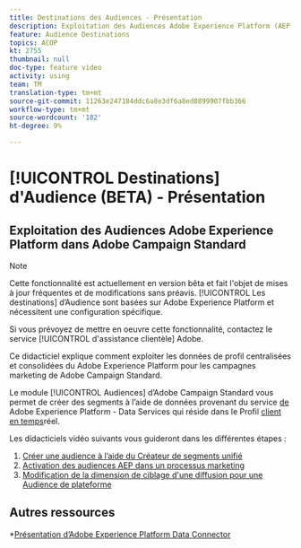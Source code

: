 ```yaml
---
title: Destinations des Audiences - Présentation
description: Exploitation des Audiences Adobe Experience Platform (AEP) dans Adobe Campaign Standard (ACS)
feature: Audience Destinations
topics: ACOP
kt: 2755
thumbnail: null
doc-type: feature video
activity: using
team: TM
translation-type: tm+mt
source-git-commit: 11263e247184ddc6a8e3df6a8ed0899907fbb366
workflow-type: tm+mt
source-wordcount: '182'
ht-degree: 9%

---
```



# [!UICONTROL Destinations] d&#39;Audience (BETA) - Présentation

## Exploitation des Audiences Adobe Experience Platform dans Adobe Campaign Standard

>[!NOTE]
>
>Cette fonctionnalité est actuellement en version bêta et fait l&#39;objet de mises à jour fréquentes et de modifications sans préavis. [!UICONTROL Les destinations] d’Audience sont basées sur Adobe Experience Platform et nécessitent une configuration spécifique.
>
>Si vous prévoyez de mettre en oeuvre cette fonctionnalité, contactez le service [!UICONTROL d&#39;assistance clientèle] Adobe.


Ce didacticiel explique comment exploiter les données de profil centralisées et consolidées du Adobe Experience Platform pour les campagnes marketing de Adobe Campaign Standard.

Le module [!UICONTROL Audiences] d’Adobe Campaign Standard vous permet de créer des segments à l’aide de données provenant du service [de](https://www.adobe.io/apis/experienceplatform/home/services.html) Adobe Experience Platform - Data Services qui réside dans le Profil [client en temps](https://docs.adobe.com/content/help/en/platform-learn/tutorials/profiles/understanding-the-real-time-customer-profile.html)réel.

Les didacticiels vidéo suivants vous guideront dans les différentes étapes :

1. [Créer une audience à l’aide du Créateur de segments unifié](/help/profiles-and-audiences/audience-destinations/creating-audiences-using-segment-builder.md)
2. [Activation des audiences AEP dans un processus marketing](/help/profiles-and-audiences/audience-destinations/activating-aep-audiences.md)
3. [Modification de la dimension de ciblage d&#39;une diffusion pour une Audience de plateforme](/help/profiles-and-audiences/audience-destinations/changing-targeting-dimension.md)

## Autres ressources

*[Présentation d’Adobe Experience Platform Data Connector](/help/administrating/adobe-experience-platform-data-connector/understanding-the-adobe-experience-platform-data-connector.md)

